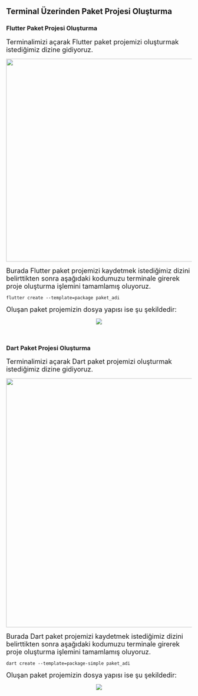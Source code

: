 ## Terminal Üzerinden Paket Projesi Oluşturma

### Flutter Paket Projesi Oluşturma


<font size="4">Terminalimizi açarak Flutter paket projemizi oluşturmak istediğimiz dizine gidiyoruz.</font>

<p align="center">
  <img src="https://user-images.githubusercontent.com/61869567/162211506-fdb65c14-4b9c-49a5-b4c9-356be3726a64.png" width="550"/>
</p>

<font size="4">Burada Flutter paket projemizi kaydetmek istediğimiz dizini belirttikten sonra aşağıdaki kodumuzu terminale girerek proje oluşturma işlemini tamamlamış oluyoruz.</font>

``` 
flutter create --template=package paket_adi
```


<font size="4">Oluşan paket projemizin dosya yapısı ise şu şekildedir:</font>

<p align="center">
  <img src="https://user-images.githubusercontent.com/61869567/162214265-ac17ccb0-0247-40e4-bd79-bdfd0549b87e.png" />
</p>


<p>&nbsp;</p>


### Dart Paket Projesi Oluşturma

<font size="4">Terminalimizi açarak Dart paket projemizi oluşturmak istediğimiz dizine gidiyoruz.</font>

<p align="center">
  <img src="https://user-images.githubusercontent.com/61869567/162218467-dd17a9a4-9511-402f-ad58-ebf262ea4654.png" width="675"/>
</p>

<font size="4">Burada Dart paket projemizi kaydetmek istediğimiz dizini belirttikten sonra aşağıdaki kodumuzu terminale girerek proje oluşturma işlemini tamamlamış oluyoruz.</font>

```
dart create --template=package-simple paket_adi
```

<font size="4">Oluşan paket projemizin dosya yapısı ise şu şekildedir:</font>


<p align="center">
  <img src="https://user-images.githubusercontent.com/61869567/162220298-f95f3450-8513-4be9-befc-9c046e7b8444.png" />
</p>



